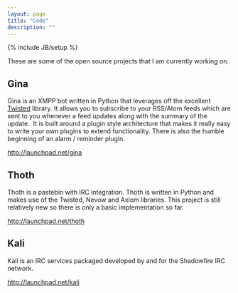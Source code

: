 ```yaml
---
layout: page
title: "Code"
description: ""
---
```

{% include JB/setup %}

These are some of the open source projects that I am currently working on.

Gina
----

Gina is an XMPP bot written in Python that leverages off the excellent <a title="Twisted" href="http://twistedmatrix.com/trac" target="_blank" onclick="pageTracker._trackPageview('/outgoing/twistedmatrix.com/trac?referer=http%3A%2F%2Fcode.geek.sh%2Fabout%2F');">Twisted</a> library. It allows you to subscribe to your RSS/Atom feeds which are sent to you whenever a feed updates along with the summary of the update.  It is built around a plugin style architecture that makes it really easy to write your own plugins to extend functionality. There is also the humble beginning of an alarm / reminder plugin.
<p><a title="Gina" href="http://launchpad.net/gina" target="_blank" onclick="pageTracker._trackPageview('/outgoing/launchpad.net/gina?referer=http%3A%2F%2Fcode.geek.sh%2Fabout%2F');">http://launchpad.net/gina</a></p>

Thoth
-----
Thoth is a pastebin with IRC integration.   Thoth is written in Python and makes use of the Twisted, Nevow and Axiom libraries. This project is still relatively new so there is only a basic implementation so far.
<p><a title="Thoth" href="http://launchpad.net/thoth" target="_blank" onclick="pageTracker._trackPageview('/outgoing/launchpad.net/thoth?referer=http%3A%2F%2Fcode.geek.sh%2Fabout%2F');">http://launchpad.net/thoth</a></p>

Kali
----
Kali is an IRC services packaged developed by and for the Shadowfire IRC network.
<p><a title="Kali" href="http://launchpad.net/kali" target="_blank" onclick="pageTracker._trackPageview('/outgoing/launchpad.net/kali?referer=http%3A%2F%2Fcode.geek.sh%2Fabout%2F');">http://launchpad.net/kali</a></p>
